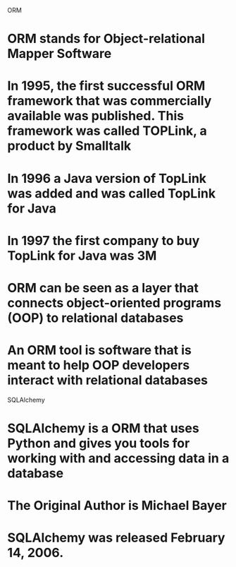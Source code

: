 ORM
# ORM stands for Object-relational Mapper Software

# In 1995, the first successful ORM framework that was commercially available was published. This framework was called TOPLink, a product by Smalltalk

# In 1996 a Java version of TopLink was added and was called TopLink for Java

# In 1997 the first company to buy TopLink for Java was 3M

# ORM can be seen as a layer that connects object-oriented programs (OOP) to relational databases

# An ORM tool is software that is meant to help OOP developers interact with relational databases


SQLAlchemy
# SQLAlchemy is a ORM that uses Python and gives you tools for working with and accessing data in a database

# The Original Author is Michael Bayer

# SQLAlchemy was released February 14, 2006.
